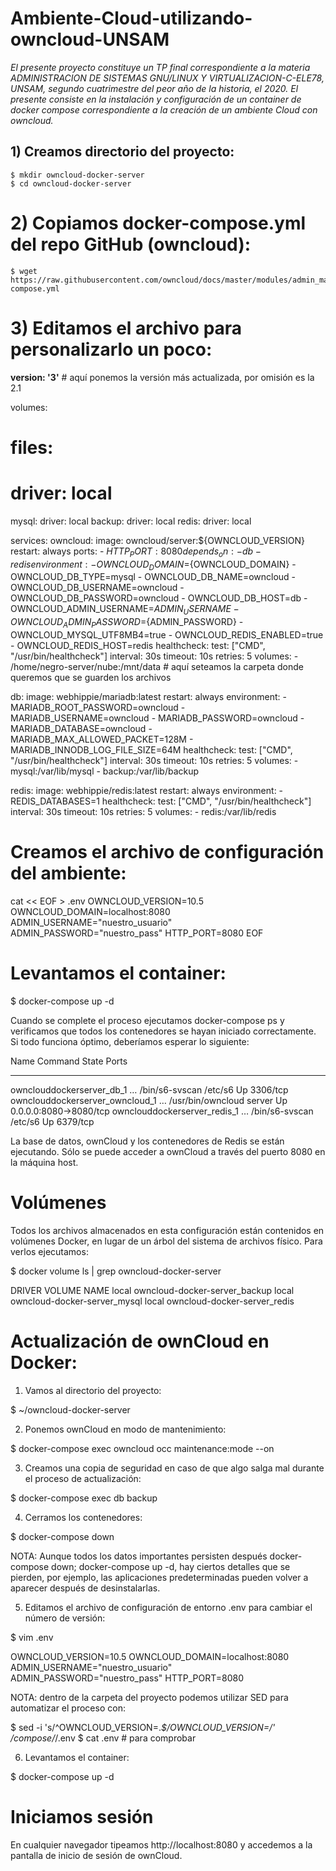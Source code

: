 # Ambiente-Cloud-utilizando-owncloud-UNSAM

_El presente proyecto constituye un TP final correspondiente a la materia ADMINISTRACION DE SISTEMAS GNU/LINUX Y VIRTUALIZACION-C-ELE78, UNSAM, segundo cuatrimestre del peor año de la historia, el 2020. El presente consiste en la instalación y configuración de un container de docker compose correspondiente a la creación de un ambiente Cloud con owncloud._

## 1) Creamos directorio del proyecto:

```
$ mkdir owncloud-docker-server
$ cd owncloud-docker-server
```
# 2) Copiamos docker-compose.yml del repo GitHub (owncloud):
```
$ wget https://raw.githubusercontent.com/owncloud/docs/master/modules/admin_manual/examples/installation/docker/docker-compose.yml
```
# 3) Editamos el archivo para personalizarlo un poco:

**version: '3'** # aquí ponemos la versión más actualizada, por omisión es la 2.1

volumes:
#  files:
#    driver: local
  mysql:
    driver: local
  backup:
    driver: local
  redis:
    driver: local

services:
  owncloud:
    image: owncloud/server:${OWNCLOUD_VERSION}
    restart: always
    ports:
      - ${HTTP_PORT}:8080
    depends_on:
      - db
      - redis
    environment:
      - OWNCLOUD_DOMAIN=${OWNCLOUD_DOMAIN}
      - OWNCLOUD_DB_TYPE=mysql
      - OWNCLOUD_DB_NAME=owncloud
      - OWNCLOUD_DB_USERNAME=owncloud
      - OWNCLOUD_DB_PASSWORD=owncloud
      - OWNCLOUD_DB_HOST=db
      - OWNCLOUD_ADMIN_USERNAME=${ADMIN_USERNAME}
      - OWNCLOUD_ADMIN_PASSWORD=${ADMIN_PASSWORD}
      - OWNCLOUD_MYSQL_UTF8MB4=true
      - OWNCLOUD_REDIS_ENABLED=true
      - OWNCLOUD_REDIS_HOST=redis
    healthcheck:
      test: ["CMD", "/usr/bin/healthcheck"]
      interval: 30s
      timeout: 10s
      retries: 5
    volumes:
      - /home/negro-server/nube:/mnt/data # aquí seteamos la carpeta donde queremos que se guarden los archivos

  db:
    image: webhippie/mariadb:latest
    restart: always
    environment:
      - MARIADB_ROOT_PASSWORD=owncloud
      - MARIADB_USERNAME=owncloud
      - MARIADB_PASSWORD=owncloud
      - MARIADB_DATABASE=owncloud
      - MARIADB_MAX_ALLOWED_PACKET=128M
      - MARIADB_INNODB_LOG_FILE_SIZE=64M
    healthcheck:
      test: ["CMD", "/usr/bin/healthcheck"]
      interval: 30s
      timeout: 10s
      retries: 5
    volumes:
      - mysql:/var/lib/mysql
      - backup:/var/lib/backup

  redis:
    image: webhippie/redis:latest
    restart: always
    environment:
      - REDIS_DATABASES=1
    healthcheck:
      test: ["CMD", "/usr/bin/healthcheck"]
      interval: 30s
      timeout: 10s
      retries: 5
    volumes:
      - redis:/var/lib/redis

# Creamos el archivo de configuración del ambiente:
cat << EOF > .env
OWNCLOUD_VERSION=10.5
OWNCLOUD_DOMAIN=localhost:8080
ADMIN_USERNAME="nuestro_usuario"
ADMIN_PASSWORD="nuestro_pass"
HTTP_PORT=8080
EOF

# Levantamos el container:

$ docker-compose up -d

Cuando se complete el proceso ejecutamos docker-compose ps y verificamos que todos los contenedores se hayan iniciado correctamente. Si todo funciona óptimo, deberíamos esperar lo siguiente:

Name                              Command                     State   Ports
__________________________________________________________________________________________
ownclouddockerserver_db_1         … /bin/s6-svscan /etc/s6    Up      3306/tcp
ownclouddockerserver_owncloud_1   … /usr/bin/owncloud server  Up      0.0.0.0:8080->8080/tcp
ownclouddockerserver_redis_1      … /bin/s6-svscan /etc/s6    Up      6379/tcp

La base de datos, ownCloud y los contenedores de Redis se están ejecutando. Sólo se puede acceder a ownCloud a través del puerto 8080 en la máquina host.

# Volúmenes

Todos los archivos almacenados en esta configuración están contenidos en volúmenes Docker, en lugar de un árbol del sistema de archivos físico. Para verlos ejecutamos:

$ docker volume ls | grep owncloud-docker-server

DRIVER              VOLUME NAME
local               owncloud-docker-server_backup
local               owncloud-docker-server_mysql
local               owncloud-docker-server_redis

# Actualización de ownCloud en Docker:

1) Vamos al directorio del proyecto:

$ ~/owncloud-docker-server 

2) Ponemos ownCloud en modo de mantenimiento:

$ docker-compose exec owncloud occ maintenance:mode --on

3) Creamos una copia de seguridad en caso de que algo salga mal durante el proceso de actualización:

$ docker-compose exec db backup

4) Cerramos los contenedores:

$ docker-compose down

NOTA: Aunque todos los datos importantes persisten después docker-compose down; docker-compose up -d, hay ciertos detalles que se pierden, por ejemplo, las aplicaciones predeterminadas pueden volver a aparecer después de desinstalarlas.

5) Editamos el archivo de configuración de entorno .env para cambiar el número de versión:

$ vim .env

OWNCLOUD_VERSION=10.5
OWNCLOUD_DOMAIN=localhost:8080
ADMIN_USERNAME="nuestro_usuario"
ADMIN_PASSWORD="nuestro_pass"
HTTP_PORT=8080

NOTA: dentro de la carpeta del proyecto podemos utilizar SED para automatizar el proceso con: 

$ sed -i 's/^OWNCLOUD_VERSION=.*$/OWNCLOUD_VERSION=<newVersion>/' /compose/*/.env
$ cat .env # para comprobar

6) Levantamos el container: 

$ docker-compose up -d

# Iniciamos sesión

En cualquier navegador tipeamos http://localhost:8080 y accedemos a la pantalla de inicio de sesión de ownCloud.

